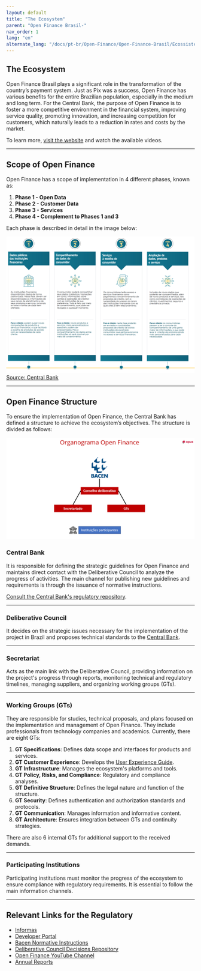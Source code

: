 ```yaml
---
layout: default
title: "The Ecosystem"
parent: "Open Finance Brasil-"
nav_order: 1
lang: "en"
alternate_lang: "/docs/pt-br/Open-Finance/Open-Finance-Brasil/Ecossistema/OFB-Ecossistema/"
---
```


## The Ecosystem

Open Finance Brasil plays a significant role in the transformation of the country’s payment system. Just as Pix was a success, Open Finance has various benefits for the entire Brazilian population, especially in the medium and long term. For the Central Bank, the purpose of Open Finance is to foster a more competitive environment in the financial system, improving service quality, promoting innovation, and increasing competition for customers, which naturally leads to a reduction in rates and costs by the market.

To learn more, [visit the website](https://openfinancebrasil.org.br/conheca-o-open-finance/) and watch the available videos.

---

## Scope of Open Finance

Open Finance has a scope of implementation in 4 different phases, known as:

1. **Phase 1 - Open Data**
2. **Phase 2 - Customer Data**
3. **Phase 3 - Services**
4. **Phase 4 - Complement to Phases 1 and 3**

Each phase is described in detail in the image below:

![Open Finance Scope](./images/Escopo_OF.png)
[Source: Central Bank](https://openfinancebrasil.org.br/conheca-o-open-finance/)

---

## Open Finance Structure

To ensure the implementation of Open Finance, the Central Bank has defined a structure to achieve the ecosystem’s objectives. The structure is divided as follows:

![Open Finance Organization Chart](./images/Organograma_OF.png)

### Central Bank

It is responsible for defining the strategic guidelines for Open Finance and maintains direct contact with the Deliberative Council to analyze the progress of activities. The main channel for publishing new guidelines and requirements is through the issuance of normative instructions.

[Consult the Central Bank's regulatory repository](https://www.bcb.gov.br/estabilidadefinanceira/buscanormas).

---

### Deliberative Council

It decides on the strategic issues necessary for the implementation of the project in Brazil and proposes technical standards to the [Central Bank](https://www.bcb.gov.br/).

---

### Secretariat

Acts as the main link with the Deliberative Council, providing information on the project's progress through reports, monitoring technical and regulatory timelines, managing suppliers, and organizing working groups (GTs).

---

### Working Groups (GTs)

They are responsible for studies, technical proposals, and plans focused on the implementation and management of Open Finance. They include professionals from technology companies and academics. Currently, there are eight GTs:

1. **GT Specifications**: Defines data scope and interfaces for products and services.
2. **GT Customer Experience**: Develops the [User Experience Guide](https://openfinancebrasil.atlassian.net/wiki/spaces/OF/pages/17378535/Guia+de+Experi+ncia+do+Usu+rio).
3. **GT Infrastructure**: Manages the ecosystem's platforms and tools.
4. **GT Policy, Risks, and Compliance**: Regulatory and compliance analyses.
5. **GT Definitive Structure**: Defines the legal nature and function of the structure.
6. **GT Security**: Defines authentication and authorization standards and protocols.
7. **GT Communication**: Manages information and informative content.
8. **GT Architecture**: Ensures integration between GTs and continuity strategies.

There are also 6 internal GTs for additional support to the received demands.

---

### Participating Institutions

Participating institutions must monitor the progress of the ecosystem to ensure compliance with regulatory requirements. It is essential to follow the main information channels.

---

## Relevant Links for the Regulatory

- [Informas](https://openfinancebrasil.atlassian.net/wiki/spaces/OF/pages/17367115/Reposit+rio+de+Informes)
- [Developer Portal](https://openfinancebrasil.atlassian.net/wiki/spaces/OF/overview)
- [Bacen Normative Instructions](https://www.bcb.gov.br/estabilidadefinanceira/buscanormas)
- [Deliberative Council Decisions Repository](https://openfinancebrasil.org.br/decisoes-do-conselho-deliberativo/)
- [Open Finance YouTube Channel](https://www.youtube.com/@openfinancebrasil/videos)
- [Annual Reports](https://openfinancebrasil.org.br/relatorios/)
